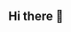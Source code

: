 ## Hi there 👋

<!--
**gleizernicole/gleizernicole** is a ✨ _special_ ✨ repository because its `README.md` (this file) appears on your GitHub profile.

Here are some ideas to get you started:


